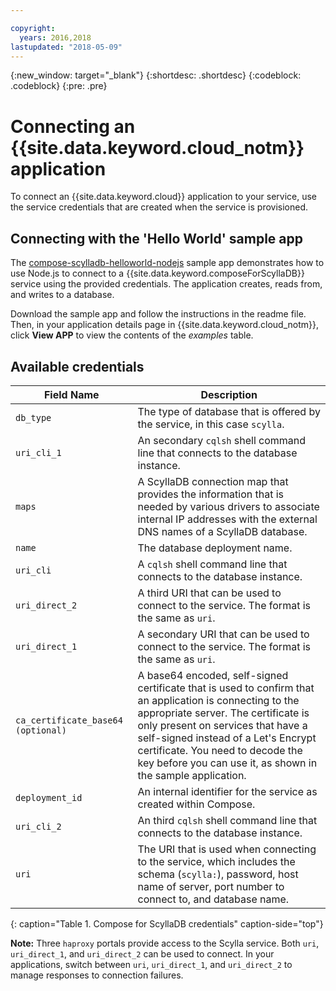 ```yaml
---

copyright:
  years: 2016,2018
lastupdated: "2018-05-09"
---
```


{:new_window: target="_blank"}
{:shortdesc: .shortdesc}
{:codeblock: .codeblock}
{:pre: .pre}

# Connecting an {{site.data.keyword.cloud_notm}} application

To connect an {{site.data.keyword.cloud}} application to your service, use the service credentials that are created when the service is provisioned.

## Connecting with the 'Hello World' sample app

The [compose-scylladb-helloworld-nodejs](https://github.com/IBM-Cloud/compose-scylladb-helloworld-nodejs) sample app demonstrates how to use Node.js to connect to a {{site.data.keyword.composeForScyllaDB}} service using the provided credentials. The application creates, reads from, and writes to a database.

Download the sample app and follow the instructions in the readme file. Then, in your application details page in {{site.data.keyword.cloud_notm}}, click **View APP** to view the contents of the *examples* table.

## Available credentials

Field Name|Description
----------|-----------
`db_type`|The type of database that is offered by the service, in this case `scylla`.
`uri_cli_1`|An secondary `cqlsh` shell command line that connects to the database instance.
`maps`|A ScyllaDB connection map that provides the information that is needed by various drivers to associate internal IP addresses with the external DNS names of a ScyllaDB database.
`name`|The database deployment name.
`uri_cli`|A `cqlsh` shell command line that connects to the database instance.
`uri_direct_2`|A third URI that can be used to connect to the service. The format is the same as `uri`.
`uri_direct_1`|A secondary URI that can be used to connect to the service. The format is the same as `uri`.
`ca_certificate_base64` `(optional)`|A base64 encoded, self-signed certificate that is used to confirm that an application is connecting to the appropriate server. The certificate is only present on services that have a self-signed instead of a Let's Encrypt certificate. You need to decode the key before you can use it, as shown in the sample application.
`deployment_id`|An internal identifier for the service as created within Compose.
`uri_cli_2`|An third `cqlsh` shell command line that connects to the database instance.
`uri`|The URI that is used when connecting to the service, which includes the schema (`scylla:`), password, host name of server, port number to connect to, and database name.
{: caption="Table 1. Compose for ScyllaDB credentials" caption-side="top"}

**Note:** Three `haproxy` portals provide access to the Scylla service. Both `uri`, `uri_direct_1`, and `uri_direct_2` can be used to connect. In your applications, switch between `uri`, `uri_direct_1`, and `uri_direct_2` to manage responses to connection failures.
